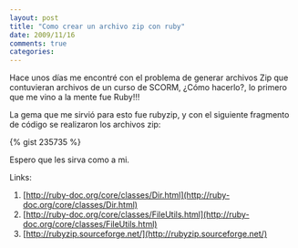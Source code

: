 ```yaml
---
layout: post
title: "Como crear un archivo zip con ruby"
date: 2009/11/16
comments: true
categories: 
---
```


Hace unos días me encontré con el problema de generar archivos Zip que contuvieran archivos de un curso de SCORM, ¿Cómo hacerlo?, lo primero que me vino a la mente fue Ruby!!!

La gema que me sirvió para esto fue rubyzip, y con el siguiente fragmento de código se realizaron los archivos zip:

{% gist 235735 %}

Espero que les sirva como a mi.

Links:

1.  [http://ruby-doc.org/core/classes/Dir.html](http://ruby-doc.org/core/classes/Dir.html)
2.  [http://ruby-doc.org/core/classes/FileUtils.html](http://ruby-doc.org/core/classes/FileUtils.html)
3.  [http://rubyzip.sourceforge.net/](http://rubyzip.sourceforge.net/)
